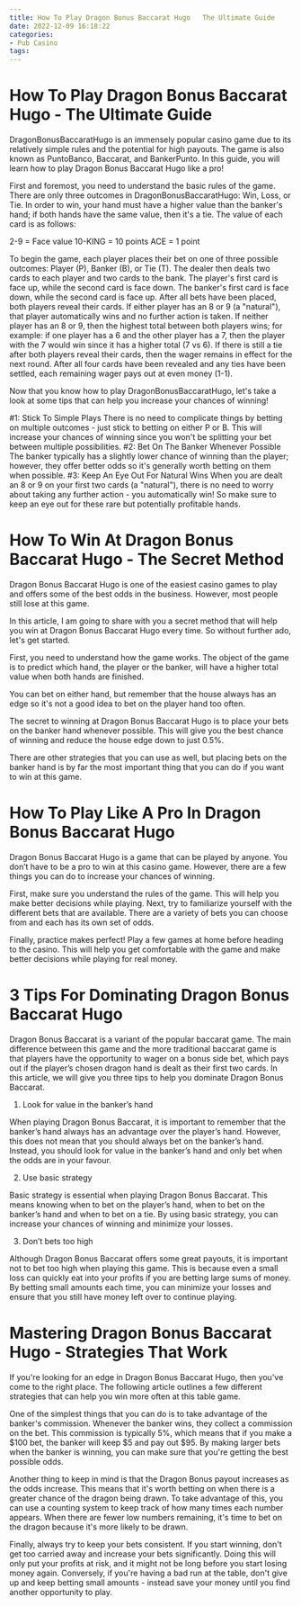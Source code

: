 ```yaml
---
title: How To Play Dragon Bonus Baccarat Hugo   The Ultimate Guide 
date: 2022-12-09 16:18:22
categories:
- Pub Casino
tags:
---
```



#  How To Play Dragon Bonus Baccarat Hugo - The Ultimate Guide 

DragonBonusBaccaratHugo is an immensely popular casino game due to its relatively simple rules and the potential for high payouts. The game is also known as PuntoBanco, Baccarat, and BankerPunto. In this guide, you will learn how to play Dragon Bonus Baccarat Hugo like a pro!

First and foremost, you need to understand the basic rules of the game. There are only three outcomes in DragonBonusBaccaratHugo: Win, Loss, or Tie. In order to win, your hand must have a higher value than the banker's hand; if both hands have the same value, then it's a tie. The value of each card is as follows:

2-9 = Face value
10-KING = 10 points
ACE = 1 point 

To begin the game, each player places their bet on one of three possible outcomes: Player (P), Banker (B), or Tie (T). The dealer then deals two cards to each player and two cards to the bank. The player's first card is face up, while the second card is face down. The banker's first card is face down, while the second card is face up. After all bets have been placed, both players reveal their cards. If either player has an 8 or 9 (a "natural"), that player automatically wins and no further action is taken. If neither player has an 8 or 9, then the highest total between both players wins; for example: if one player has a 6 and the other player has a 7, then the player with the 7 would win since it has a higher total (7 vs 6). If there is still a tie after both players reveal their cards, then the wager remains in effect for the next round. After all four cards have been revealed and any ties have been settled, each remaining wager pays out at even money (1-1).

Now that you know how to play DragonBonusBaccaratHugo, let's take a look at some tips that can help you increase your chances of winning!

#1: Stick To Simple Plays 
There is no need to complicate things by betting on multiple outcomes - just stick to betting on either P or B. This will increase your chances of winning since you won't be splitting your bet between multiple possibilities. 
#2: Bet On The Banker Whenever Possible 
The banker typically has a slightly lower chance of winning than the player; however, they offer better odds so it's generally worth betting on them when possible. 
#3: Keep An Eye Out For Natural Wins 
When you are dealt an 8 or 9 on your first two cards (a "natural"), there is no need to worry about taking any further action - you automatically win! So make sure to keep an eye out for these rare but potentially profitable hands.

#  How To Win At Dragon Bonus Baccarat Hugo - The Secret Method 

Dragon Bonus Baccarat Hugo is one of the easiest casino games to play and offers some of the best odds in the business. However, most people still lose at this game.

In this article, I am going to share with you a secret method that will help you win at Dragon Bonus Baccarat Hugo every time. So without further ado, let's get started.

First, you need to understand how the game works. The object of the game is to predict which hand, the player or the banker, will have a higher total value when both hands are finished.

You can bet on either hand, but remember that the house always has an edge so it's not a good idea to bet on the player hand too often.

The secret to winning at Dragon Bonus Baccarat Hugo is to place your bets on the banker hand whenever possible. This will give you the best chance of winning and reduce the house edge down to just 0.5%.

There are other strategies that you can use as well, but placing bets on the banker hand is by far the most important thing that you can do if you want to win at this game.

#  How To Play Like A Pro In Dragon Bonus Baccarat Hugo 

Dragon Bonus Baccarat Hugo is a game that can be played by anyone. You don’t have to be a pro to win at this casino game. However, there are a few things you can do to increase your chances of winning.

First, make sure you understand the rules of the game. This will help you make better decisions while playing. Next, try to familiarize yourself with the different bets that are available. There are a variety of bets you can choose from and each has its own set of odds.

Finally, practice makes perfect! Play a few games at home before heading to the casino. This will help you get comfortable with the game and make better decisions while playing for real money.

#  3 Tips For Dominating Dragon Bonus Baccarat Hugo 

Dragon Bonus Baccarat is a variant of the popular baccarat game. The main difference between this game and the more traditional baccarat game is that players have the opportunity to wager on a bonus side bet, which pays out if the player’s chosen dragon hand is dealt as their first two cards. In this article, we will give you three tips to help you dominate Dragon Bonus Baccarat.

1) Look for value in the banker’s hand

When playing Dragon Bonus Baccarat, it is important to remember that the banker’s hand always has an advantage over the player’s hand. However, this does not mean that you should always bet on the banker’s hand. Instead, you should look for value in the banker’s hand and only bet when the odds are in your favour.

2) Use basic strategy

Basic strategy is essential when playing Dragon Bonus Baccarat. This means knowing when to bet on the player’s hand, when to bet on the banker’s hand and when to bet on a tie. By using basic strategy, you can increase your chances of winning and minimize your losses.

3) Don’t bets too high

Although Dragon Bonus Baccarat offers some great payouts, it is important not to bet too high when playing this game. This is because even a small loss can quickly eat into your profits if you are betting large sums of money. By betting small amounts each time, you can minimize your losses and ensure that you still have money left over to continue playing.

#  Mastering Dragon Bonus Baccarat Hugo - Strategies That Work

If you're looking for an edge in Dragon Bonus Baccarat Hugo, then you've come to the right place. The following article outlines a few different strategies that can help you win more often at this table game.

One of the simplest things that you can do is to take advantage of the banker's commission. Whenever the banker wins, they collect a commission on the bet. This commission is typically 5%, which means that if you make a $100 bet, the banker will keep $5 and pay out $95. By making larger bets when the banker is winning, you can make sure that you're getting the best possible odds.

Another thing to keep in mind is that the Dragon Bonus payout increases as the odds increase. This means that it's worth betting on when there is a greater chance of the dragon being drawn. To take advantage of this, you can use a counting system to keep track of how many times each number appears. When there are fewer low numbers remaining, it's time to bet on the dragon because it's more likely to be drawn.

Finally, always try to keep your bets consistent. If you start winning, don't get too carried away and increase your bets significantly. Doing this will only put your profits at risk, and it might not be long before you start losing money again. Conversely, if you're having a bad run at the table, don't give up and keep betting small amounts - instead save your money until you find another opportunity to play.